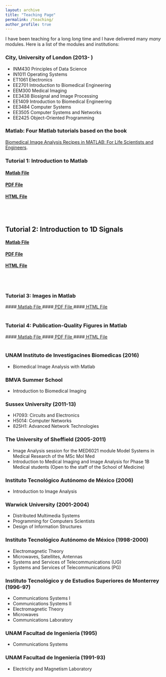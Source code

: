 ```yaml
---
layout: archive
title: "Teaching Page"
permalink: /teaching/
author_profile: true
---
```


I have been teaching for a long *long* time and I have delivered many *many* modules. Here is a list of the modules and institutions:

<h3>City, University of London (2013- )</h3>

 * INM430   Principles of Data Science
 * IN1011   Operating Systems
 * ET1061   Electronics
 * EE2701   Introduction to Biomedical Engineering
 * EEM300   Medical Imaging
 * EE3438 	Biosignal and Image Processing
 * EE1409   Introduction to Biomedical Engineering
 * EE3484 	Computer Systems
 * EE3505 	Computer Systems and Networks
 * EE2425  	Object-Oriented Programming

  ### Matlab: Four Matlab tutorials based on the book <a href="https://bcs.wiley.com/he-bcs/Books?action=index&bcsId=9651&itemId=1118657551">
Biomedical Image Analysis Recipes in MATLAB: For Life Scientists and Engineers</a>.</h2>

### Tutorial 1: Introduction to Matlab
#### <a href="http://www.staff.city.ac.uk/~sbbk034/tutorials/Tutorial_IntroductionToMatlab.m"> Matlab File </a>
#### <a href="http://www.staff.city.ac.uk/~sbbk034/tutorials/Tutorial_IntroductionToMatlab.pdf"> PDF File </a>
####  <a href="http://www.staff.city.ac.uk/~sbbk034/tutorials/Tutorial_IntroductionToMatlab.html"> HTML File </a>
<br><br>

## Tutorial 2: Introduction to 1D Signals
#### <a href="http://www.staff.city.ac.uk/~sbbk034/tutorials/Tutorial_1D_SignalsInMatlab.m"> Matlab File </a>
#### <a href="http://www.staff.city.ac.uk/~sbbk034/tutorials/Tutorial_1D_SignalsInMatlab.pdf"> PDF File </a>
#### <a href="http://www.staff.city.ac.uk/~sbbk034/tutorials/Tutorial_1D_SignalsInMatlab.html"> HTML File </a>
<br><br>

### Tutorial 3: Images in Matlab
####<a href="http://www.staff.city.ac.uk/~sbbk034/tutorials/Tutorial_ImagesInMatlab.m"> Matlab File </a>
####<a href="http://www.staff.city.ac.uk/~sbbk034/tutorials/Tutorial_ImagesInMatlab.pdf"> PDF File </a>
####<a href="http://www.staff.city.ac.uk/~sbbk034/tutorials/Tutorial_ImagesInMatlab.html"> HTML File </a>
<br><br>


### Tutorial 4: Publication-Quality Figures in Matlab
####<a href="http://www.staff.city.ac.uk/~sbbk034/tutorials/Tutorial_PublicationQualityFigures.m"> Matlab File </a>
####<a href="http://www.staff.city.ac.uk/~sbbk034/tutorials/Tutorial_PublicationQualityFigures.pdf"> PDF File </a>
####<a href="http://www.staff.city.ac.uk/~sbbk034/tutorials/Tutorial_PublicationQualityFigures.html"> HTML File </a>
<br><br>


<h3>UNAM Instituto de Investigacines Biomedicas (2016)</h3>

* Biomedical Image Analysis with Matlab  


<h3>BMVA Summer School</h3>

* Introduction to Biomedical Imaging

<h3>Sussex University (2011-13)</h3>

 *  H7093: Circuits and Electronics
 *  H5014: Computer Networks
 *  825H1: Advanced Network Technologies

<h3>The University of Sheffield (2005-2011)</h3>

 * Image Analysis session for the MED6021 module Model Systems in Medical Research of the MSc Mol Med
 * Introduction to Medical Imaging and Image Analysis for Phase 1B Medical students (Open to the staff of the School of Medicine)

<h3> Instituto Tecnológico Autónomo de México (2006)</h3>

 *   Introduction to Image Analysis

<h3>Warwick University (2001-2004)</h3>

 *  Distributed Multimedia Systems
 *  Programming for Computers Scientists
 *  Design of Information Structures


<h3>Instituto Tecnológico Autónomo de México (1998-2000)</h3>

 *  Electromagnetic Theory
 *  Microwaves, Satellites, Antennas
 *  Systems and Services of Telecommunications (UG)
 *  Systems and Services of Telecommunications (PG)



<h3>Instituto Tecnológico y de Estudios Superiores de Monterrey (1996-97)</h3>

 *    Communications Systems I
 *    Communications Systems II
 *    Electromagnetic Theory
 *    Microwaves
 *    Communications Laboratory

 <h3>UNAM Facultad de Ingeniería (1995)</h3>

  *    Communications Systems

<h3>UNAM Facultad de Ingeniería (1991-93)</h3>

 *    Electricity and Magnetism Laboratory
